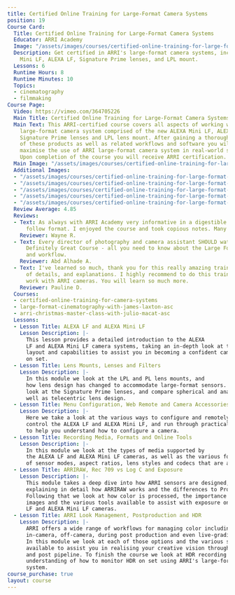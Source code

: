 ```yaml
---
title: Certified Online Training for Large-Format Camera Systems
position: 19
Course Card:
  Title: Certified Online Training for Large-Format Camera Systems
  Educator: ARRI Academy
  Image: "/assets/images/courses/certified-online-training-for-large-format-camera-system/certified-online-training-for-large-format-camera-system.jpg"
  Description: Get certified in ARRI's large-format camera systems, including ALEXA
    Mini LF, ALEXA LF, Signature Prime lenses, and LPL mount.
  Lessons: 6
  Runtime Hours: 8
  Runtime Minutes: 10
  Topics:
  - cinematography
  - filmmaking
Course Page:
  Video: https://vimeo.com/364705226
  Main Title: Certified Online Training for Large-Format Camera Systems
  Main Text: This ARRI-certified course covers all aspects of working with ARRI's
    large-format camera system comprised of the new ALEXA Mini LF, ALEXA LF, ARRI
    Signature Prime lenses and LPL lens mount. After gaining a thorough understanding
    of these products as well as related workflows and software you will be able to
    maximise the use of ARRI large-format camera system in real-world situations.
    Upon completion of the course you will receive ARRI certification.
  Main Image: "/assets/images/courses/certified-online-training-for-large-format-camera-system/certified-online-training-for-large-format-camera-system-1.jpg"
  Additional Images:
  - "/assets/images/courses/certified-online-training-for-large-format-camera-system/certified-online-training-for-large-format-camera-system-2.jpg"
  - "/assets/images/courses/certified-online-training-for-large-format-camera-system/certified-online-training-for-large-format-camera-system-3.jpg"
  - "/assets/images/courses/certified-online-training-for-large-format-camera-system/certified-online-training-for-large-format-camera-system-4.jpg"
  - "/assets/images/courses/certified-online-training-for-large-format-camera-system/certified-online-training-for-large-format-camera-system-5.jpg"
  - "/assets/images/courses/certified-online-training-for-large-format-camera-system/certified-online-training-for-large-format-camera-system-6.jpg"
  Review Average: 4.85
  Reviews:
  - Text: As always with ARRI Academy very informative in a digestible and easy to
      follow format. I enjoyed the course and took copious notes. Many thanks!
    Reviewer: Wayne R.
  - Text: Every director of photography and camera assistant SHOULD watch this course,
      Definitely Great Course - all you need to know about the Large Format cameras
      and workflow.
    Reviewer: Abd Alhade A.
  - Text: I've learned so much, thank you for this really amazing training. A lot
      of details, and explanations. I highly recommend to do this training if you
      work with ARRI cameras. You will learn so much more.
    Reviewer: Pauline D.
  Courses:
  - certified-online-training-for-camera-systems
  - large-format-cinematography-with-james-laxton-asc
  - arri-christmas-master-class-with-julio-macat-asc
  Lessons:
  - Lesson Title: ALEXA LF and ALEXA Mini LF
    Lesson Description: |-
      This lesson provides a detailed introduction to the ALEXA
      LF and ALEXA Mini LF camera systems, taking an in-depth look at their features,
      layout and capabilities to assist you in becoming a confident camera operator
      on set.
  - Lesson Title: Lens Mounts, Lenses and Filters
    Lesson Description: |-
      In this module we look at the LPL and PL lens mounts, and
      how lens design has changed to accommodate large-format sensors. We take a detailed
      look at the Signature Prime lenses, and compare spherical and anamorphic as
      well as telecentric lens design.
  - Lesson Title: Menu Configuration, Web Remote and Camera Accessories
    Lesson Description: |-
      Here we take a look at the various ways to configure and remotely
      control the ALEXA LF and ALEXA Mini LF, and run through practical exercises
      to help you understand how to configure a camera.
  - Lesson Title: Recording Media, Formats and Online Tools
    Lesson Description: |-
      In this module we look at the types of media supported by
      the ALEXA LF and ALEXA Mini LF cameras, as well as the various formats in terms
      of sensor modes, aspect ratios, lens styles and codecs that are available.
  - Lesson Title: ARRIRAW, Rec 709 vs Log C and Exposure
    Lesson Description: |-
      This module takes a deep dive into how ARRI sensors are designed,
      explaining in detail how ARRIRAW works and the differences to ProRes recording.
      Following that we look at how color is processed, the importance of logarithmic
      images and the various tools available to assist with exposure on the ALEXA
      LF and ALEXA Mini LF cameras.
  - Lesson Title: ARRI Look Management, Postproduction and HDR
    Lesson Description: |-
      ARRI offers a wide range of workflows for managing color including
      in-camera, off-camera, during post production and even live-grading on set.
      In this module we look at each of those options and the various software tools
      available to assist you in realising your creative vision through the production
      and post pipeline. To finish the course we look at HDR recording and gain an
      understanding of how to monitor HDR on set using ARRI's large-format camera
      system.
course_purchase: true
layout: course
---
```


